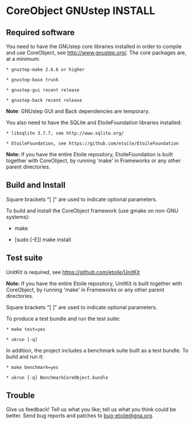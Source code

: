 CoreObject GNUstep INSTALL
==========================

Required software
-----------------

You need to have the GNUstep core libraries installed in order to compile and 
use CoreObject, see http://www.gnustep.org/. The core packages are, at a minimum:

	* gnustep-make 2.6.6 or higher

	* gnustep-base trunk

	* gnustep-gui recent release

	* gnustep-back recent release

**Note**: GNUstep GUI and Back dependencies are temporary.

You also need to have the SQLite and EtoileFoundation libraries installed:

    * libsqlite 3.7.7, see http://www.sqlite.org/

	* EtoileFoundation, see https://github.com/etoile/EtoileFoundation

**Note:** If you have the entire Etoile repository, EtoileFoundation is built 
together with CoreObject, by running 'make' in Frameworks or any other parent 
directories.


Build and Install
-----------------

Square brackets "[ ]" are used to indicate optional parameters.

To build and install the CoreObject framework (use gmake on non-GNU systems):

   * make

   * [sudo [-E]] make install


Test suite
----------

UnitKit is required, see https://github.com/etoile/UnitKit

**Note:** If you have the entire Etoile repository, UnitKit is built together 
with CoreObject, by running 'make' in Frameworks or any other parent directories.

Square brackets "[ ]" are used to indicate optional parameters.

To produce a test bundle and run the test suite:

	* make test=yes 
	
	* ukrun [-q]
	
In addition, the project includes a benchmark suite built as a test bundle. To 
build and run it:

	* make benchmark=yes
	
	* ukrun [-q] BenchmarkCoreObject.bundle


Trouble
-------

Give us feedback! Tell us what you like; tell us what you think could be better. 
Send bug reports and patches to <bug-etoile@gna.org>.
